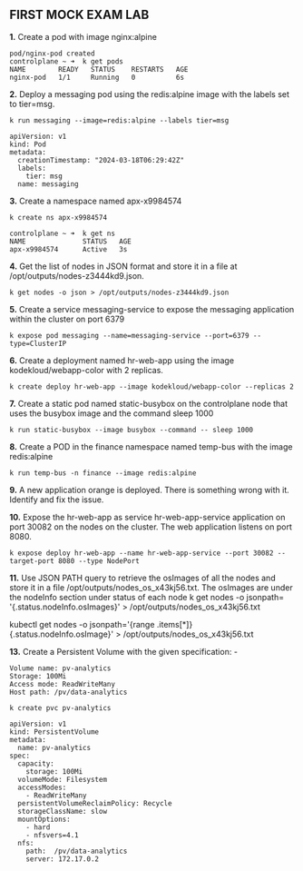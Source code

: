 ## FIRST MOCK EXAM LAB

**1.** Create a pod with image nginx:alpine

```controlplane ~ ➜  k run nginx-pod --image=nginx:alpine
pod/nginx-pod created
controlplane ~ ➜  k get pods
NAME        READY   STATUS    RESTARTS   AGE
nginx-pod   1/1     Running   0          6s
```

**2.** Deploy a messaging pod using the redis:alpine image with the labels set to tier=msg.

`k run messaging --image=redis:alpine --labels tier=msg`

```
apiVersion: v1
kind: Pod
metadata:
  creationTimestamp: "2024-03-18T06:29:42Z"
  labels:
    tier: msg
  name: messaging
```

**3.** Create a namespace named apx-x9984574

`k create ns apx-x9984574`

```
controlplane ~ ➜  k get ns
NAME              STATUS   AGE
apx-x9984574      Active   3s
```

**4.** Get the list of nodes in JSON format and store it in a file at /opt/outputs/nodes-z3444kd9.json.

`k get nodes -o json > /opt/outputs/nodes-z3444kd9.json`

**5.** Create a service messaging-service to expose the messaging application within the cluster on port 6379

`k expose pod messaging --name=messaging-service --port=6379 --type=ClusterIP`

**6.** Create a deployment named hr-web-app using the image kodekloud/webapp-color with 2 replicas.

`k create deploy hr-web-app --image kodekloud/webapp-color --replicas 2`

**7.** Create a static pod named static-busybox on the controlplane node that uses the busybox image and the command sleep 1000

`k run static-busybox --image busybox --command -- sleep 1000`

**8.** Create a POD in the finance namespace named temp-bus with the image redis:alpine

`k run temp-bus -n finance --image redis:alpine`

**9.** A new application orange is deployed. There is something wrong with it. Identify and fix the issue.

**10.** Expose the hr-web-app as service hr-web-app-service application on port 30082 on the nodes on the cluster. The web application listens on port 8080.

`k expose deploy hr-web-app --name hr-web-app-service --port 30082 --target-port 8080 --type NodePort`

**11.** Use JSON PATH query to retrieve the osImages of all the nodes and store it in a file /opt/outputs/nodes_os_x43kj56.txt. The osImages are under the nodeInfo section under status of each node
k get nodes -o jsonpath= '{.status.nodeInfo.osImages}' > /opt/outputs/nodes_os_x43kj56.txt

kubectl get nodes -o jsonpath='{range .items[*]}{.status.nodeInfo.osImage}' > /opt/outputs/nodes_os_x43kj56.txt

**13.** Create a Persistent Volume with the given specification: -
```
Volume name: pv-analytics
Storage: 100Mi
Access mode: ReadWriteMany
Host path: /pv/data-analytics

k create pvc pv-analytics

apiVersion: v1
kind: PersistentVolume
metadata:
  name: pv-analytics
spec:
  capacity:
    storage: 100Mi
  volumeMode: Filesystem
  accessModes:
    - ReadWriteMany
  persistentVolumeReclaimPolicy: Recycle
  storageClassName: slow
  mountOptions:
    - hard
    - nfsvers=4.1
  nfs:
    path:  /pv/data-analytics
    server: 172.17.0.2
```